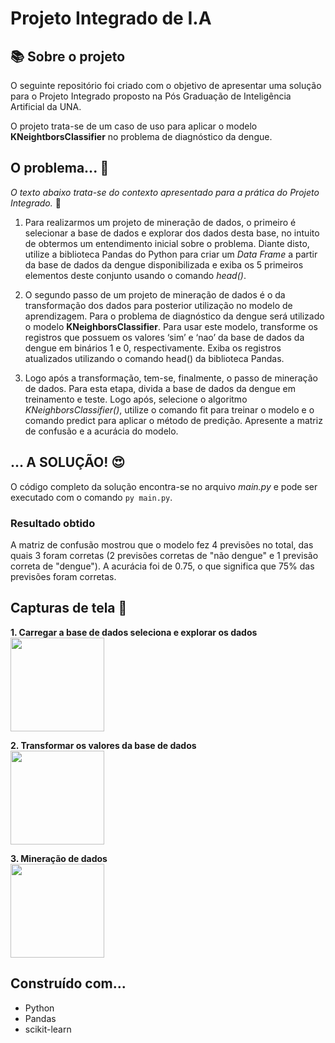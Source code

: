 # Projeto Integrado de I.A

## 📚 Sobre o projeto
O seguinte repositório foi criado com o objetivo de apresentar uma solução para o Projeto Integrado proposto na Pós Graduação de Inteligência Artificial da UNA.

O projeto trata-se de um caso de uso para aplicar o modelo <b>KNeightborsClassifier</b> no problema de diagnóstico da dengue.

## O problema... 🤔
<i>O texto abaixo trata-se do contexto apresentado para a prática do Projeto Integrado.</i> 💬 

1) Para realizarmos um projeto de mineração de dados, o primeiro é selecionar a base de dados e explorar dos dados desta base, no intuito de obtermos um entendimento inicial sobre o problema. Diante disto, utilize a biblioteca Pandas do Python para criar um <i>Data Frame</i> a partir da base de dados da dengue disponibilizada e exiba os 5 primeiros elementos deste conjunto usando o comando <i>head()</i>.

2) O segundo passo de um projeto de mineração de dados é o da transformação dos dados para posterior utilização no modelo de aprendizagem. 
Para o problema de diagnóstico da dengue será utilizado o modelo <b>KNeighborsClassifier</b>. Para usar este modelo, transforme os registros que possuem os valores ‘sim’ e ‘nao’ da base de dados da dengue em binários 1 e 0, respectivamente. Exiba os registros atualizados utilizando o comando head() da biblioteca Pandas.

3) Logo após a transformação, tem-se, finalmente, o passo de mineração de dados. Para esta etapa, divida a base de dados da dengue em treinamento e teste. Logo após, selecione o algoritmo <i>KNeighborsClassifier()</i>, utilize o comando fit para treinar o modelo e o comando predict para aplicar o método de predição. 
Apresente a matriz de confusão e a acurácia do modelo.  


## ... A SOLUÇÃO! 😍
O código completo da solução encontra-se no arquivo <i>main.py</i> e pode ser executado com o comando <code>py main.py</code>.

### Resultado obtido

A matriz de confusão mostrou que o modelo fez 4 previsões no total, das quais 3 foram corretas (2 previsões corretas de "não dengue" e 1 previsão correta de "dengue").
A acurácia foi de 0.75, o que significa que 75% das previsões foram corretas.



## Capturas de tela 📸

<b>1. Carregar a base de dados seleciona e explorar os dados</b><br>
<img src="https://github.com/lucasfrag/UNA-PI-IA/blob/main/Screenshots/Screenshot_01.jpg" style="height: 150px">

<b>2. Transformar os valores da base de dados</b><br>
<img src="https://github.com/lucasfrag/UNA-PI-IA/blob/main/Screenshots/Screenshot_02.jpg" style="height: 150px">

<b>3. Mineração de dados</b><br>
<img src="https://github.com/lucasfrag/UNA-PI-IA/blob/main/Screenshots/Screenshot_03.jpg" style="height: 150px">


## Construído com...
- Python
- Pandas
- scikit-learn
